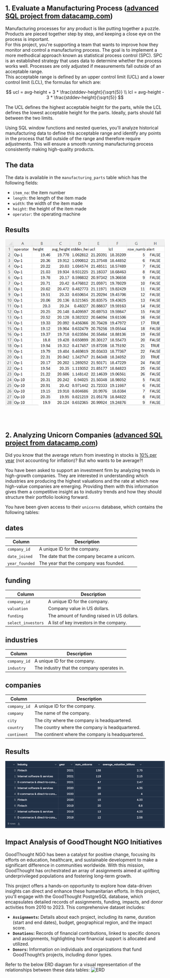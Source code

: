 ## 1. Evaluate a Manufacturing Process ([advanced SQL project from datacamp.com](https://app.datacamp.com/learn/projects/2044))

Manufacturing processes for any product is like putting together a puzzle. Products are pieced together step by step, and keeping a close eye on the process is important.  
For this project, you're supporting a team that wants to improve how they monitor and control a manufacturing process. The goal is to implement a more methodical approach known as statistical process control (SPC). SPC is an established strategy that uses data to determine whether the process works well. Processes are only adjusted if measurements fall outside of an acceptable range.  
This acceptable range is defined by an upper control limit (UCL) and a lower control limit (LCL), the formulas for which are:

$$
ucl = avg-height + 3 * \frac{stddev-height}{\sqrt{5}} \\
lcl = avg-height - 3 * \frac{stddev-height}{\sqrt{5}}
$$

The UCL defines the highest acceptable height for the parts, while the LCL defines the lowest acceptable height for the parts. Ideally, parts should fall between the two limits.

Using SQL window functions and nested queries, you'll analyze historical manufacturing data to define this acceptable range and identify any points in the process that fall outside of the range and therefore require adjustments. This will ensure a smooth running manufacturing process consistently making high-quality products.


## The data
The data is available in the `manufacturing_parts` table which has the following fields:
- `item_no`: the item number
- `length`: the length of the item made
- `width`: the width of the item made
- `height`: the height of the item made
- `operator`: the operating machine

## Results
![Evaluate a manufacturing process](https://github.com/Sobhan-h/SQL-Projects/blob/master/Result%20(Evaluate%20a%20manufacuting%20process).png)

<br>  <!-- Add another line break for spacing -->
<br>  <!-- Add another line break for spacing -->

## 2. Analyzing Unicorn Companies ([advanced SQL project from datacamp.com](https://app.datacamp.com/learn/projects/1531))

Did you know that the average return from investing in stocks is [10% per year](https://www.nerdwallet.com/article/investing/average-stock-market-return) (not accounting for inflation)? But who wants to be average?! 

You have been asked to support an investment firm by analyzing trends in high-growth companies. They are interested in understanding which industries are producing the highest valuations and the rate at which new high-value companies are emerging. Providing them with this information gives them a competitive insight as to industry trends and how they should structure their portfolio looking forward.

You have been given access to their `unicorns` database, which contains the following tables:

## dates
| Column       | Description                                  |
|------------- |--------------------------------------------- |
| `company_id`   | A unique ID for the company.                 |
| `date_joined` | The date that the company became a unicorn.  |
| `year_founded` | The year that the company was founded.       |

## funding
| Column           | Description                                  |
|----------------- |--------------------------------------------- |
| `company_id`       | A unique ID for the company.                 |
| `valuation`        | Company value in US dollars.                 |
| `funding`          | The amount of funding raised in US dollars.  |
| `select_investors` | A list of key investors in the company.      |

## industries
| Column       | Description                                  |
|------------- |--------------------------------------------- |
| `company_id`   | A unique ID for the company.                 |
| `industry`     | The industry that the company operates in.   |

## companies
| Column       | Description                                       |
|------------- |-------------------------------------------------- |
| `company_id`   | A unique ID for the company.                      |
| `company`      | The name of the company.                          |
| `city`         | The city where the company is headquartered.      |
| `country`      | The country where the company is headquartered.   |
| `continent`    | The continent where the company is headquartered. |


## Results
![Analazying Unicorn Companies](https://github.com/Sobhan-h/SQL-Projects/blob/master/Result%20(Analyzing%20Unicorn%20Companies).png)

## Impact Analysis of GoodThought NGO Initiatives
GoodThought NGO has been a catalyst for positive change, focusing its efforts on education, healthcare, and sustainable development to make a significant difference in communities worldwide. With this mission, GoodThought has orchestrated an array of assignments aimed at uplifting underprivileged populations and fostering long-term growth.

This project offers a hands-on opportunity to explore how data-driven insights can direct and enhance these humanitarian efforts. In this project, you'll engage with the GoodThought PostgreSQL database, which encapsulates detailed records of assignments, funding, impacts, and donor activities from 2010 to 2023. This comprehensive dataset includes:

- **`Assignments`:** Details about each project, including its name, duration (start and end dates), budget, geographical region, and the impact score.
- **`Donations`:** Records of financial contributions, linked to specific donors and assignments, highlighting how financial support is allocated and utilized.
- **`Donors`:** Information on individuals and organizations that fund GoodThought’s projects, including donor types.

Refer to the below ERD diagram for a visual representation of the relationships between these data tables:
<img src="erd.png" alt="ERD" width="50%" height="50%">
